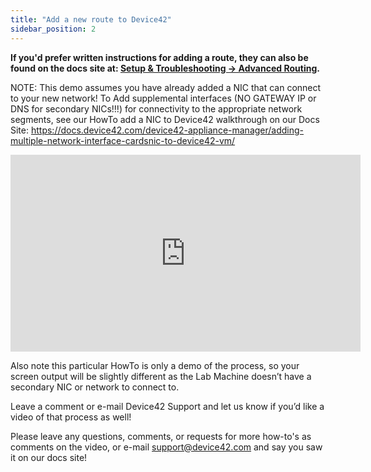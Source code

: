 ```yaml
---
title: "Add a new route to Device42"
sidebar_position: 2
---
```


**If you'd prefer written instructions for adding a route, they can also be found on the docs site at: [Setup & Troubleshooting -> Advanced Routing](https://docs.device42.com/console-menu/advanced-routing/).**

NOTE: This demo assumes you have already added a NIC that can connect to your new network! To Add supplemental interfaces (NO GATEWAY IP or DNS for secondary NICs!!!) for connectivity to the appropriate network segments, see our HowTo add a NIC to Device42 walkthrough on our Docs Site: https://docs.device42.com/device42-appliance-manager/adding-multiple-network-interface-cardsnic-to-device42-vm/

<iframe width="560" height="315" src="https://www.youtube.com/embed/Eplu1UgxqEE" frameborder="0" allow="autoplay; encrypted-media" allowfullscreen></iframe>

Also note this particular HowTo is only a demo of the process, so your screen output will be slightly different as the Lab Machine doesn’t have a secondary NIC or network to connect to.

Leave a comment or e-mail Device42 Support and let us know if you’d like a video of that process as well!

Please leave any questions, comments, or requests for more how-to's as comments on the video, or e-mail support@device42.com and say you saw it on our docs site!
